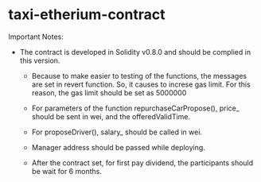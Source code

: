 # taxi-etherium-contract

Important Notes:

- The contract is developed in Solidity v0.8.0 and should be complied in this version.

	- Because to make easier to testing of the functions, the messages are set in revert
	  function. So, it causes to increse gas limit. For this reason, the gas limit should be set as 5000000

	- For parameters of the function repurchaseCarPropose(), price_ should be sent in
	  wei, and the offeredValidTime.

	- For proposeDriver(), salary_ should be called in wei.

	- Manager address should be passed while deploying.

	- After the contract set, for first pay dividend, the participants should be wait for 6 months.
